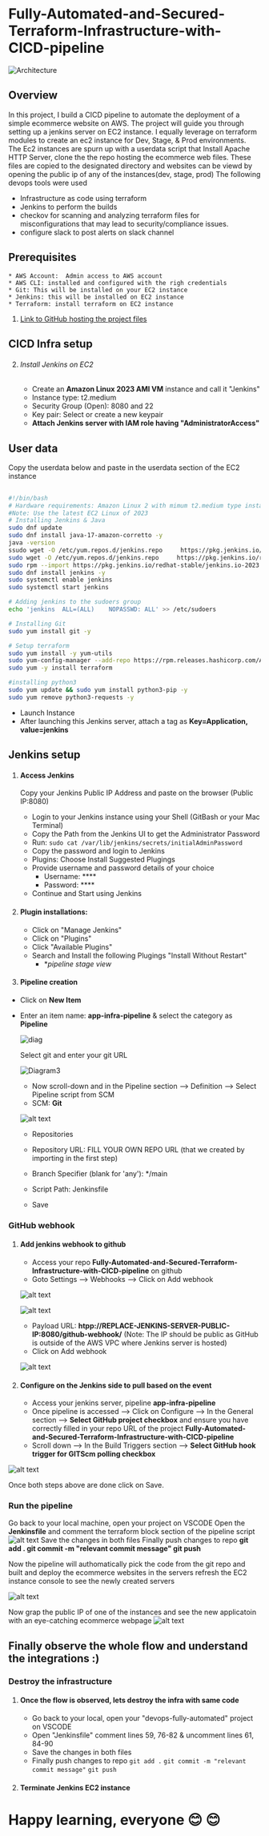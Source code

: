 # Fully-Automated-and-Secured-Terraform-Infrastructure-with-CICD-pipeline

![Architecture](<ReadmeImages/DEVOPS FULLY AUTOMATED01.jpg>)
## Overview

 In this project, I build a CICD pipeline to automate the deployment of a simple ecommerce website on AWS. The project will guide you through setting up a jenkins server on EC2 instance. I equally leverage on terraform modules to create an ec2 instance for Dev, Stage, & Prod environments. The Ec2 instances are spurn up with a userdata script that Install Apache HTTP Server, clone the  the repo hosting the  ecommerce web files. These files are copied to the designated directory and websites can be viewd by opening the public ip of any of the instances(dev, stage, prod)  The following devops tools were used
 * Infrastructure as code using terraform 
  * Jenkins to perform the builds
  * checkov for scanning and analyzing terraform files for misconfigurations that may lead to security/compliance issues.
  * configure slack to post alerts on slack channel
## Prerequisites
    * AWS Account:  Admin access to AWS account
    * AWS CLI: installed and configured with the righ credentials
    * Git: This will be installed on your EC2 instance
    * Jenkins: this will be installed on EC2 instance
    * Terraform: install terraform on EC2 instance


1) [Link to  GitHub hosting the project files](https://github.com/chiella01/Fully-Automated-and-Secured-Terraform-Infrastructure-with-CICD-pipeline)     
    
## CICD Infra setup
2) ###### Install Jenkins on EC2
    - Create an **Amazon Linux 2023 AMI VM** instance and call it "Jenkins"
    - Instance type: t2.medium
    - Security Group (Open): 8080 and 22 
    - Key pair: Select or create a new keypair
    - **Attach Jenkins server with IAM role having "AdministratorAccess"**
 ## User data 
 Copy the userdata below and paste in the userdata section of the EC2 instance
 
```bash
  
#!/bin/bash
# Hardware requirements: Amazon Linux 2 with mimum t2.medium type instance & port 8080(jenkins) 
#Note: Use the latest EC2 Linux of 2023 
# Installing Jenkins & Java
sudo dnf update
sudo dnf install java-17-amazon-corretto -y
java -version
ssudo wget -O /etc/yum.repos.d/jenkins.repo     https://pkg.jenkins.io/redhat-stable/jenkins.repo
sudo wget -O /etc/yum.repos.d/jenkins.repo     https://pkg.jenkins.io/redhat-stable/jenkins.repo
sudo rpm --import https://pkg.jenkins.io/redhat-stable/jenkins.io-2023.key
sudo dnf install jenkins -y
sudo systemctl enable jenkins
sudo systemctl start jenkins

# Adding jenkins to the sudoers group
echo 'jenkins  ALL=(ALL)    NOPASSWD: ALL' >> /etc/sudoers

# Installing Git
sudo yum install git -y

# Setup terraform
sudo yum install -y yum-utils
sudo yum-config-manager --add-repo https://rpm.releases.hashicorp.com/AmazonLinux/hashicorp.repo
sudo yum -y install terraform

#installing python3
sudo yum update && sudo yum install python3-pip -y
sudo yum remove python3-requests -y
```
    
- Launch Instance
- After launching this Jenkins server, attach a tag as **Key=Application, value=jenkins**


## Jenkins setup
1) #### Access Jenkins
    Copy your Jenkins Public IP Address and paste on the browser (Public IP:8080)
    - Login to your Jenkins instance using your Shell (GitBash or your Mac Terminal)
    - Copy the Path from the Jenkins UI to get the Administrator Password
    - Run: `sudo cat /var/lib/jenkins/secrets/initialAdminPassword`
    - Copy the password and login to Jenkins
    - Plugins: Choose Install Suggested Plugings 
    - Provide username and password details of your choice
        - Username: ****
        - Password: ****
    - Continue and Start using Jenkins

2)  #### Plugin installations:
    - Click on "Manage Jenkins"
    - Click on "Plugins"
    - Click "Available Plugins"
    - Search and Install the following Plugings "Install Without Restart"        
        - **pipeline stage view*


3)  #### Pipeline creation
- Click on **New Item**
- Enter an item name: **app-infra-pipeline** & select the category as **Pipeline**

  ![diag](./ReadmeImages/02.png)

    Select git and enter your git URL

    ![Diagram3](./ReadmeImages/03.png)
  

    - Now scroll-down and in the Pipeline section --> Definition --> Select Pipeline script from SCM
    - SCM: **Git**

  ![alt text](./ReadmeImages/04.png)  

    - Repositories
    - Repository URL: FILL YOUR OWN REPO URL (that we created by importing in the first step)
    - Branch Specifier (blank for 'any'): */main
    - Script Path: Jenkinsfile

    - Save

### GitHub webhook

1) #### Add jenkins webhook to github
    - Access your repo **Fully-Automated-and-Secured-Terraform-Infrastructure-with-CICD-pipeline** on github
    - Goto Settings --> Webhooks --> Click on Add webhook 
    
    ![alt text](./ReadmeImages/05.png)

    ![alt text](./ReadmeImages/06.png)

    - Payload URL: **htpp://REPLACE-JENKINS-SERVER-PUBLIC-IP:8080/github-webhook/**             (Note: The IP should be public as GitHub is outside of the AWS VPC where Jenkins server is hosted)
    - Click on Add webhook
    
    ![alt text](./ReadmeImages/07.png)

2) #### Configure on the Jenkins side to pull based on the event
    - Access your jenkins server, pipeline **app-infra-pipeline**
    - Once pipeline is accessed --> Click on Configure --> In the General section --> **Select GitHub project checkbox** and ensure you have correctly filled in your repo URL of the project **Fully-Automated-and-Secured-Terraform-Infrastructure-with-CICD-pipeline**
    - Scroll down --> In the Build Triggers section -->  **Select GitHub hook trigger for GITScm polling checkbox**

![alt text](./ReadmeImages/08.png)

Once both steps above are done click on Save.


### Run the pipeline

Go back to your local machine, open your  project on VSCODE
Open the **Jenkinsfile** and comment the terraform block section of the pipeline script
![alt text](./ReadmeImages/12.png)
Save the changes in both files
Finally push changes to repo __git add . git commit -m "relevant commit message" git push__

Now the pipeline will authomatically pick the code from the git repo and built and deploy the ecommerce websites in the servers
refresh the EC2 instance console to see the newly created servers

![alt text](./ReadmeImages/10-1.png)

Now grap the public IP of one of the instances and see the new applicatoin with an eye-catching ecommerce webpage
![alt text](./ReadmeImages/11.png)



## Finally observe the whole flow and understand the integrations :) 

### Destroy the infrastructure

1) #### Once the flow is observed, lets destroy the infra with same code
    - Go back to your local, open your "devops-fully-automated" project on VSCODE
    - Open "Jenkinsfile" comment lines 59, 76-82 & uncomment lines 61, 84-90
    - Save the changes in both files
    - Finally push changes to repo
        `git add .`
        `git commit -m "relevant commit message"`
        `git push`

2) #### Terminate Jenkins EC2 instance

# Happy learning, everyone 😊 😊
